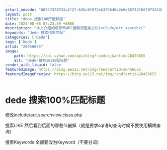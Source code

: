 ```yaml
---
arturl_encode: "68747470733a2f2f:626c6f672e6373646e2e6e65742f6879743438303739323837:2f61727469636c652f64657461696c732f3230343536363535"
layout: post
title: "dede-搜索100匹配标题"
date: 2021-08-06 07:23:59 +0800
description: "本文介绍如何修改ARC搜索视图类文件include/arc.searchvi"
keywords: "dede 搜索结果匹配"
categories: ['Dede']
tags: ['Dede']
artid: "20456655"
image:
    path: https://api.vvhan.com/api/bing?rand=sj&artid=20456655
    alt: "dede-搜索100匹配标题"
render_with_liquid: false
featuredImage: https://bing.ee123.net/img/rand?artid=20456655
featuredImagePreview: https://bing.ee123.net/img/rand?artid=20456655
---
```


# dede 搜索100%匹配标题

修改include/arc.searchview.class.php

搜索LIKE 然后看到后面的哪些%删掉（就是要求sql语句查询时候不要使用模糊查询）

搜索Keywords 全部要改为Keyword（不要分词）